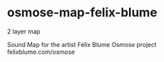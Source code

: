 # osmose-map-felix-blume
2 layer map

Sound Map for the artist Félix Blume Osmose project
felixblume.com/osmose

